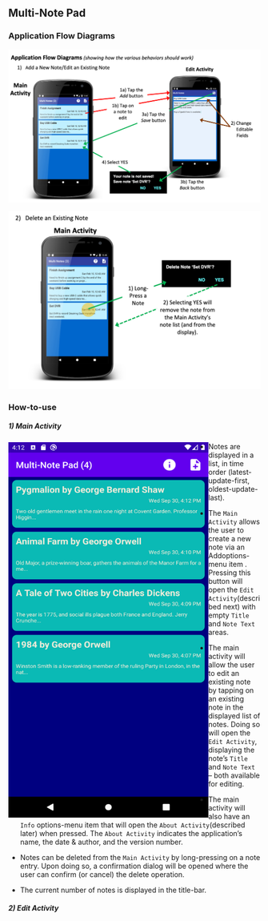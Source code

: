 ## Multi-Note Pad

### Application Flow Diagrams

![Alt text](pic/Application-Flow-Diagrams_1.png?raw=true "1")
 
![Alt text](pic/Application-Flow-Diagrams_2.png?raw=true "1")

### How-to-use

##### 1) Main Activity

<a href="url"><img src="pic/MainActivity.png" align="left" height="750" width="400" ></a>  

* Notes are displayed in a list, in time order (latest-update-first, oldest-update-last).

* The ```Main Activity``` allows the user to create a new note via an Addoptions-menu item . Pressing this button will open the ```Edit Activity```(described next) with empty ```Title``` and ```Note Text``` areas.

* The main activity will allow the user to edit an existing note by tapping on an existing note in the displayed list of notes. Doing so will open the ```Edit Activity```, displaying the note’s ```Title``` and ```Note Text``` – both available for editing.

* The main activity will also have an ```Info``` options-menu item that will open the ```About Activity```(described later) when pressed. The ```About Activity``` indicates the application’s name, the date & author, and the version number.

* Notes can be deleted from the ```Main Activity``` by long-pressing on a note entry. Upon doing so, a confirmation dialog will be opened where the user can confirm (or cancel) the delete operation.

* The current number of notes is displayed in the title-bar.

##### 2) Edit Activity
